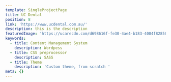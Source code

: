 ```yaml
---
template: SingleProjectPage
title: UC Dental
position: 8
link: 'https://www.ucdental.com.au/'
description: this is the description
featuredImage: 'https://ucarecdn.com/d698616f-fe30-4ae4-b183-4004f828580d/'
keywords:
  - title: Content Management System
    description: Wordpess
  - title: CSS preprocessor
    description: SASS
  - title: Theme
    description: 'Custom theme, from scratch '
meta: {}
---
```

